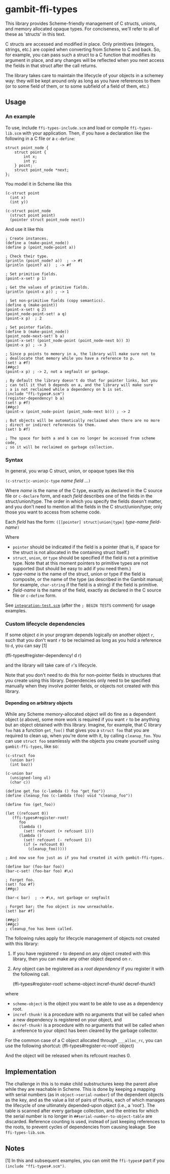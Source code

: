 gambit-ffi-types
================

This library provides Scheme-friendly management of C structs, unions, and memory allocated opaque types.  For conciseness, we'll refer to all of these as 'structs' in this text.

C structs are accessed and modified in place.  Only primitives (integers, strings, etc.) are copied when converting from Scheme to C and back.  So, for example, you can pass such a struct to a C function that modifies its argument in place, and any changes will be reflected when you next access the fields in that struct after the call returns.

The library takes care to maintain the lifecycle of your objects in a schemey way: they will be kept around only as long as you have references to them (or to some field of them, or to some subfield of a field of them, etc.)

## Usage

### An example

To use, include `ffi-types-include.scm` and load or compile `ffi-types-lib.scm` with your application.  Then, if you have a declaration like the following in a C file or a `c-define`:

    struct point_node {
        struct point {
            int x;
            int y;
        } point;
        struct point_node *next;
    };

You model it in Scheme like this

    (c-struct point
      (int x)
      (int y))

    (c-struct point_node
      (struct point point)
      (pointer struct point_node next))

And use it like this

    ; Create instances.
    (define a (make-point_node))
    (define p (point_node-point a))

    ; Check their type.
    (println (point_node? a))  ; -> #t
    (println (point? a))  ; -> #f

    ; Set primitive fields.
    (point-x-set! p 1)

    ; Get the values of primitive fields.
    (println (point-x p)) ; -> 1

    ; Set non-primitive fields (copy semantics).
    (define q (make-point))
    (point-x-set! q 2)
    (point_node-point-set! a q)
    (point-x p)  ; 2

    ; Set pointer fields.
    (define b (make-point_node))
    (point_node-next-set! b a)
    (point-x-set! (point_node-point (point_node-next b)) 3)
    (point-x p) ; -> 3

    ; Since p points to memory in a, the library will make sure not to
    ; deallocate that memory while you have a reference to p.
    (set! a #f)
    (##gc)
    (point-x p) ; -> 2, not a segfault or garbage.

    ; By default the library doesn't do that for pointer links, but you
    ; can tell it that b depends on a, and the library will make sure
    ; a is not reclaimed while a dependency on b is set.
    (include "ffi-types#.scm")
    (register-dependency! b a)
    (set! p #f)
    (##gc)
    (point-x (point_node-point (point_node-next b))) ; -> 2

    ; But objects will be automatically reclaimed when there are no more
    ; direct or indirect references to them.
    (set! b #f)

    ; The space for both a and b can no longer be accessed from scheme code,
    ; so it will be reclaimed on garbage collection.

### Syntax

In general, you wrap C struct, union, or opaque types like this

   `(c-struct|c-union|c-type` _name_ _field_ ...`)`

Where _name_ is the name of the C type, exactly as declared in the C source file or `c-declare` form, and each _field_ describes one of the fields in the struct/union/type.  The order in which you specify the fields doesn't matter, and you don't need to mention all the fields in the C struct/union/type; only those you want to access from scheme code.

Each _field_ has the form:
   `([[pointer] struct|union|type]` _type-name_ _field-name_`)`

Where
- `pointer` should be indicated if the field is a pointer (that is, if space for the struct is not allocated in the containing struct itself.)
- `struct`, `union`, or `type` should be specified if the field is not a primitive type.  Note that at this moment pointers to primitive types are not supported (but should be easy to add if you need them.)
- _type-name_ is the name of the struct, union or type if the field is composite, or the name of the type (as described in the Gambit manual; for example, `char-string` if the field is a string) if the field is primitive.
- _field-name_ is the name of the field, exactly as declared in the C source file or `c-define` form.

See [`integration-test.scm`](https://github.com/euccastro/gambit-ffi-types/blob/master/integration-test.scm) (after the `; BEGIN TESTS` comment) for usage examples.

### Custom lifecycle dependencies

If some object `d` in your program depends logically on another object `r`, such that you don't want `r` to be reclaimed as long as you hold a reference to `d`, you can say [1]

   (ffi-types#register-dependency! d r)

and the library will take care of `r`'s lifecycle.

Note that you don't need to do this for non-pointer fields in structures that you create using this library.  Dependencies only need to be specified manually when they involve pointer fields, or objects not created with this library.

#### Depending on arbitrary objects

While any Scheme memory-allocated object will do fine as a dependent object (`d` above), some more work is required if you want `r` to be anything but an object obtained with this library.  Imagine, for example, that C library `foo` has a function `get_foo()` that gives you a `struct foo` that you are required to clean up, when you're done with it, by calling `cleanup_foo`.  You can use `struct foo` seamlessly with the objects you create yourself using `gambit-ffi-types`, like so:

    (c-struct foo
      (union bar)
      (int baz))

    (c-union bar
      (unsigned-long ul)
      (char c))

    (define get_foo (c-lambda () foo "get_foo"))
    (define cleanup_foo (c-lambda (foo) void "cleanup_foo"))

    (define foo (get_foo))

    (let ((refcount 0))
       (ffi-types#register-root!
          foo
          (lambda ()
            (set! refcount (+ refcount 1)))
          (lambda ()
            (set! refcount (- refcount 1))
            (if (= refcount 0)
              (cleanup_foo)))))

    ; And now use foo just as if you had created it with gambit-ffi-types.
    
    (define bar (foo-bar foo))
    (bar-c-set! (foo-bar foo) #\x)
    
    ; Forget foo.
    (set! foo #f)
    (##gc)

    (bar-c bar)  ; -> #\x, not garbage or segfault

    ; Forget bar; the foo object is now unreachable.
    (set! bar #f)

    (##gc)
    (##gc)
    ; cleanup_foo has been called.

The following rules apply for lifecycle management of objects not created with this library:

1. If you have registered `r` to depend on any object created with this library, then you can make any other object depend on `r`.

2. Any object can be registered as a _root dependency_ if you register it with the following call.

    (ffi-types#register-root! scheme-object incref-thunk! decref-thunk!)

where
- `scheme-object` is the object you want to be able to use as a dependency root.
- `incref-thunk!` is a procedure with no arguments that will be called when a new dependency is registered on your object, and
- `decref-thunk!` is a procedure with no arguments that will be called when a reference to your object has been cleared by the garbage collector.

For the common case of a C object allocated through `___alloc_rc`, you can use the following shortcut:
    (ffi-types#register-rc-root! object)

And the object will be released when its refcount reaches 0.

## Implementation

The challenge in this is to make child substructures keep the parent alive while they are reachable in Scheme.  This is done by keeping a mapping with serial numbers (as in `object->serial-number`) of the dependent objects as the key, and as the value a list of pairs of thunks, each of which manages the lifecycle of one ultimately depended-upon object (i.e., a 'root').  The table is scanned after every garbage collection, and the entries for which the serial number is no longer in `##serial-number-to-object-table` are discarded.  Reference counting is used, instead of just keeping references to the roots, to prevent cycles of dependencies from causing leakage.  See `ffi-types-lib.scm`.


## Notes

[1] In this and subsequent examples, you can omit the `ffi-types#` part if you `(include "ffi-types#.scm")`.
